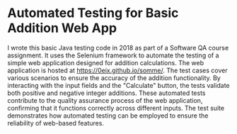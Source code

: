 Automated Testing for Basic Addition Web App
============================================

I wrote this basic Java testing code in 2018 as part of a Software QA course assignment. It uses the Selenium framework to automate the testing of a simple web application designed for addition calculations. The web application is hosted at https://0eix.github.io/somme/. The test cases cover various scenarios to ensure the accuracy of the addition functionality. By interacting with the input fields and the "Calculate" button, the tests validate both positive and negative integer additions. These automated tests contribute to the quality assurance process of the web application, confirming that it functions correctly across different inputs. The test suite demonstrates how automated testing can be employed to ensure the reliability of web-based features.
